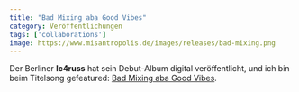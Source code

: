 ```yaml
---
title: "Bad Mixing aba Good Vibes"
category: Veröffentlichungen
tags: ['collaborations']
image: https://www.misantropolis.de/images/releases/bad-mixing.png
---
```


Der Berliner **Ic4russ** hat sein Debut-Album digital veröffentlicht, und ich bin beim Titelsong gefeatured: [Bad Mixing aba Good Vibes](https://www.misantropolis.de/musik/bad-mixing-aba-good-vibes).

